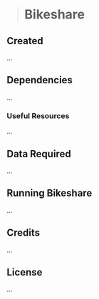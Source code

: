 ># Bikeshare

## Created
...

## Dependencies
...

### Useful Resources
...

## Data Required
...

## Running Bikeshare
...

## Credits
...

## License
...

